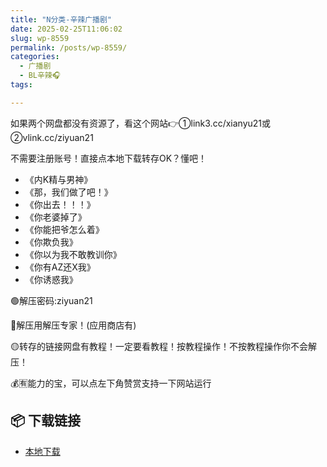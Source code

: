 ```yaml
---
title: "N分类-辛辣广播剧"
date: 2025-02-25T11:06:02
slug: wp-8559
permalink: /posts/wp-8559/
categories:
  - 广播剧
  - BL辛辣🎧
tags:

---
```


如果两个网盘都没有资源了，看这个网站👉①link3.cc/xianyu21或②vlink.cc/ziyuan21

不需要注册账号！直接点本地下载转存OK？懂吧！

*   《内K精与男神》
*   《那，我们做了吧！》
*   《你出去！！！》
*   《你老婆掉了》
*   《你能把爷怎么着》
*   《你欺负我》
*   《你以为我不敢教训你》
*   《你有AZ还X我》
*   《你诱惑我》

🟢解压密码:ziyuan21

🔵解压用解压专家！(应用商店有)

🟡转存的链接网盘有教程！一定要看教程！按教程操作！不按教程操作你不会解压！

💰🈶能力的宝，可以点左下角赞赏支持一下网站运行

## 📦 下载链接
- [本地下载](https://blziyuan21.com/pay-download/8559?key=a4c0730f64&down_id=0)

